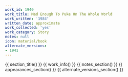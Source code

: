 ```yaml
---
work_id: 1940
work_title: Mad Enough To Puke On The Whole World
work_written: '1984'
written_date: approximate
work_collected: 'yes'
work_category: Story
notes: null
icon: material/book
alternate_versions:
- 1941
---
```


{{ section_title() }}
{{ work_info() }}
{{ notes_section() }}
{{ appearances_section() }}
{{ alternate_versions_section() }}